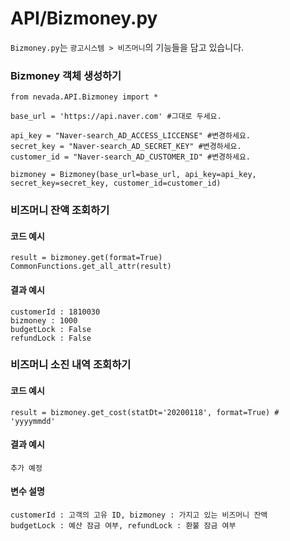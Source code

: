 # API/Bizmoney.py
`Bizmoney.py`는 `광고시스템 > 비즈머니`의 기능들을 담고 있습니다.

### Bizmoney 객체 생성하기
	from nevada.API.Bizmoney import *
	
	base_url = 'https://api.naver.com' #그대로 두세요.
	    
	api_key = "Naver-search_AD_ACCESS_LICCENSE" #변경하세요.
	secret_key = "Naver-search_AD_SECRET_KEY" #변경하세요.
	customer_id = "Naver-search_AD_CUSTOMER_ID" #변경하세요.
	    
	bizmoney = Bizmoney(base_url=base_url, api_key=api_key, secret_key=secret_key, customer_id=customer_id)
    
### 비즈머니 잔액 조회하기
#### 코드 예시
	result = bizmoney.get(format=True)
	CommonFunctions.get_all_attr(result)
	
#### 결과 예시
	customerId : 1810030
	bizmoney : 1000
	budgetLock : False
	refundLock : False
	
### 비즈머니 소진 내역 조회하기
#### 코드 예시
    result = bizmoney.get_cost(statDt='20200118', format=True) # 'yyyymmdd'
        
#### 결과 예시
	추가 예정

#### 변수 설명
    customerId : 고객의 고유 ID, bizmoney : 가지고 있는 비즈머니 잔액
    budgetLock : 예산 잠금 여부, refundLock : 환불 잠금 여부 
    